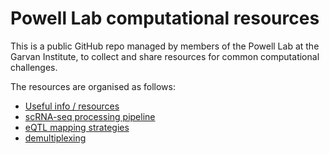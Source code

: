 # Powell Lab computational resources

This is a public GitHub repo managed by members of the Powell Lab at the Garvan Institute, to collect and share resources for common computational challenges.

The resources are organised as follows:

* [Useful info / resources](general_guidance)
* [scRNA-seq processing pipeline](scrna_seq_processing)
* [eQTL mapping strategies](eqtl_mapping)
* [demultiplexing](demultiplex)
